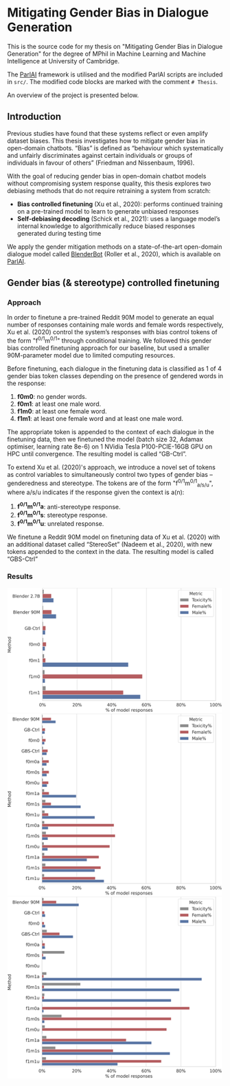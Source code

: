 # Mitigating Gender Bias in Dialogue Generation
This is the source code for my thesis on "Mitigating Gender Bias in Dialogue Generation" for the degree of MPhil in Machine Learning and Machine Intelligence at University of Cambridge.

The [ParlAI](https://github.com/facebookresearch/ParlAI) framework is utilised and the modified ParlAI scripts are included in `src/`. The modified code blocks are marked with the comment `# Thesis`.

An overview of the project is presented below.

## Introduction
Previous studies have found that these systems reflect or even amplify dataset biases. This thesis investigates how to mitigate gender bias in open-domain chatbots.  “Bias” is defined as “behaviour which systematically and unfairly discriminates against certain individuals or groups of individuals in favour of others” (Friedman and Nissenbaum, 1996). 

With the goal of reducing gender bias in open-domain chatbot models without compromising system response quality, this thesis explores two debiasing methods that do not require retraining a system from scratch:
* **Bias controlled finetuning** (Xu et al., 2020): performs continued training on a pre-trained model to learn to generate unbiased responses
* **Self-debiasing decoding** (Schick et al., 2021): uses a language model’s internal knowledge to algorithmically reduce biased responses generated during testing time

We apply the gender mitigation methods on a state-of-the-art open-domain dialogue model called [BlenderBot](https://ai.facebook.com/blog/state-of-the-art-open-source-chatbot/) (Roller et al., 2020), which is available on [ParlAI](https://github.com/facebookresearch/ParlAI). 

## Gender bias (& stereotype) controlled finetuning
### Approach
In order to finetune a pre-trained Reddit 90M model to generate an equal number of responses containing male words and female words respectively, Xu et al. (2020) control the system’s responses with bias control tokens of the form "f<sup>0/1</sup>m<sup>0/1</sup>" through conditional training. We followed this gender bias controlled finetuning approach for our baseline, but used a smaller 90M-parameter model due to limited computing resources. 

Before finetuning, each dialogue in the finetuning data is classified as 1 of 4 gender bias token classes depending on the presence of gendered words in the response:
1. **f0m0**:  no gender words.
2. **f0m1**:  at least one male word.
3. **f1m0**:  at least one female word.
4. **f1m1**:  at least one female word and at least one male word.

The appropriate token is appended to the context of each dialogue in the finetuning data, then we finetuned the model (batch size 32, Adamax optimiser, learning rate 8e-6) on 1 NVidia Tesla P100-PCIE-16GB GPU on HPC until convergence. The resulting model is called “GB-Ctrl”.

To extend Xu et al. (2020)'s approach, we  introduce  a  novel  set  of  tokens  as  control  variables  to  simultaneously  control  two types of gender bias – genderedness and stereotype. The tokens are of the form "f<sup>0/1</sup>m<sup>0/1</sup><sub>a/s/u</sub>", where a/s/u indicates if the response given the context is a(n):
1. **f<sup>0/1</sup>m<sup>0/1</sup>a**: anti-stereotype response.
2. **f<sup>0/1</sup>m<sup>0/1</sup>s**: stereotype response.
3. **f<sup>0/1</sup>m<sup>0/1</sup>u**: unrelated response.

We finetune a Reddit 90M model on finetuning data of Xu et al. (2020) with an additional dataset called “StereoSet” (Nadeem et al., 2020), with new tokens appended to the context in the data. The resulting model is called “GBS-Ctrl”

### Results
<img src="https://github.com/gabrielle-lau/Mitigating-Gender-Bias-in-Dialogue-Generation/blob/main/figures/images/GB-Ctrl-convai2-h.png" width="500">

<img src="https://github.com/gabrielle-lau/Mitigating-Gender-Bias-in-Dialogue-Generation/blob/main/figures/images/GBS-Ctrl-convai2-h.png" width="500">

<img src="https://github.com/gabrielle-lau/Mitigating-Gender-Bias-in-Dialogue-Generation/blob/main/figures/images/GBS-Ctrl-stereoset-h.png" width="500">
